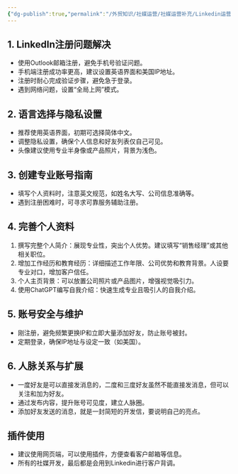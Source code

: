 ```yaml
---
{"dg-publish":true,"permalink":"/外贸知识/社媒运营/社媒运营补充/Linkedin运营/"}
---
```



## 1. LinkedIn注册问题解决

- 使用Outlook邮箱注册，避免手机号验证问题。
- 手机端注册成功率更高，建议设置英语界面和美国IP地址。
- 注册时耐心完成验证步骤，避免急于登录。
- 遇到网络问题，设置“全局上网”模式。

## 2. 语言选择与隐私设置

- 推荐使用英语界面，初期可选择简体中文。
- 调整隐私设置，确保个人信息和好友列表仅自己可见。
- 头像建议使用专业半身像或产品照片，背景为浅色。

## 3. 创建专业账号指南

- 填写个人资料时，注意英文规范，如姓名大写、公司信息准确等。
- 遇到注册困难时，可寻求可靠服务辅助注册。

## 4. 完善个人资料

1. 撰写完整个人简介：展现专业性，突出个人优势。建议填写“销售经理”或其他相关职位。
2. 增加工作经历和教育经历：详细描述工作年限、公司优势和教育背景。人设要专业对口，增加客户信任。
3. 个人主页背景：可以放置公司照片或产品图片，增强视觉吸引力。
4. 使用ChatGPT编写自我介绍：快速生成专业且吸引人的自我介绍。

## 5. 账号安全与维护

- 刚注册，避免频繁更换IP和立即大量添加好友，防止账号被封。
- 定期登录，确保IP地址与设定一致（如美国）。

## 6. 人脉关系与扩展

- 一度好友是可以直接发消息的，二度和三度好友虽然不能直接发消息，但可以关注和加为好友。
- 通过发布内容，提升账号可见度，建立人脉圈。
- 添加好友发送的消息，就是一封简短的开发信，要说明自己的亮点。

## 插件使用

- 建议使用网页端，可以使用插件，方便查看客户邮箱等信息。
- 所有的社媒开发，最后都是会用到Linkedin进行客户背调。
